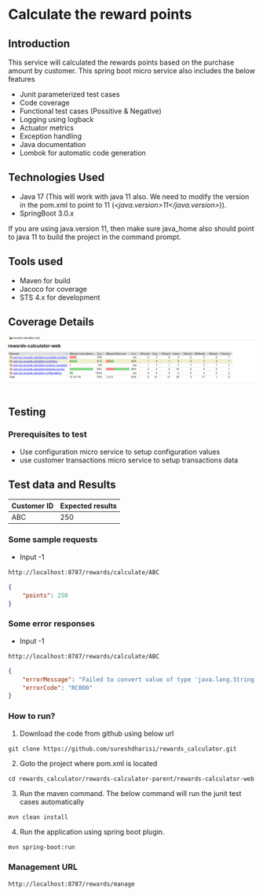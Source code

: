 # Calculate the reward points

## Introduction

This service will calculated the rewards points based on the purchase amount by customer. This spring boot micro service also includes the below features

- Junit parameterized test cases
- Code coverage 
- Functional test cases (Possitive & Negative)
- Logging using logback
- Actuator metrics
- Exception handling
- Java documentation
- Lombok for automatic code generation

## Technologies Used

- Java 17 (This will work with java 11 also. We need to modify the version in the pom.xml to point to 11 (_<java.version>11</java.version>_)).
- SpringBoot 3.0.x

If you are using java.version 11, then make sure java_home also should point to java 11 to build the project in the command prompt.

## Tools used

- Maven for build
- Jacoco for coverage
- STS 4.x for development

## Coverage Details
![alt text](https://github.com/sureshdharisi/rewards_calculator/blob/develop/rewards-calculator-parent/rewards-calculator-web/coverage.PNG?raw=true)

## Testing

### Prerequisites to test
- Use configuration micro service to setup configuration values
- use customer transactions micro service to setup transactions data

## Test data and Results

Customer ID| Expected results |
------------------- | -------------------|
ABC | 250 |




### Some sample requests
* Input -1 
```
http://localhost:8787/rewards/calculate/ABC
```

```json
{
    "points": 250
}
```

### Some error responses
* Input -1 
```
http://localhost:8787/rewards/calculate/ABC
```

```json
{
    "errorMessage": "Failed to convert value of type 'java.lang.String' to required type 'java.lang.Double'; For input string: \"abc\"",
    "errorCode": "RC000"
}
```


### How to run?
1. Download the code from github using below url

```
git clone https://github.com/sureshdharisi/rewards_calculator.git
```
2. Goto the project where pom.xml is located 

```
cd rewards_calculator/rewards-calculator-parent/rewards-calculator-web
```
3. Run the maven command. The below command will run the junit test cases automatically

```
mvn clean install
```
4. Run the application using spring boot plugin.

```
mvn spring-boot:run
```
### Management URL
````
http://localhost:8787/rewards/manage
````
